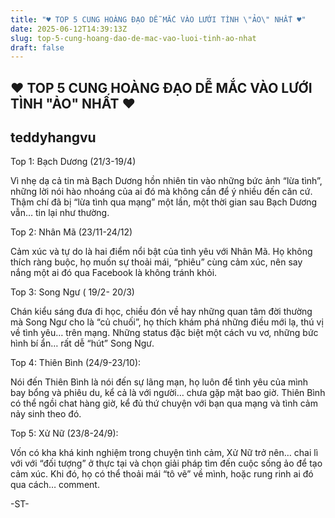 ```yaml
---
title: "♥ TOP 5 CUNG HOÀNG ĐẠO DỄ MẮC VÀO LƯỚI TÌNH \"ẢO\" NHẤT ♥"
date: 2025-06-12T14:39:13Z
slug: top-5-cung-hoang-dao-de-mac-vao-luoi-tinh-ao-nhat
draft: false
---
```


## ♥ TOP 5 CUNG HOÀNG ĐẠO DỄ MẮC VÀO LƯỚI TÌNH "ẢO" NHẤT ♥

## teddyhangvu

Top 1: Bạch Dương (21/3-19/4)

Vì nhẹ dạ cả tin mà Bạch Dương hồn nhiên tin vào những bức ảnh “lừa tình”, những lời nói hào nhoáng của ai đó mà không cần để ý nhiều đến căn cứ. Thậm chí đã bị “lừa tình qua mạng” một lần, một thời gian sau Bạch Dương vẫn… tin lại như thường.


Top 2: Nhân Mã (23/11-24/12)

Cảm xúc và tự do là hai điểm nổi bật của tình yêu với Nhân Mã. Họ không thích ràng buộc, họ muốn sự thoải mái, “phiêu” cùng cảm xúc, nên say nắng một ai đó qua Facebook là không tránh khỏi.

Top 3: Song Ngư ( 19/2- 20/3)

Chán kiểu sáng đưa đi học, chiều đón về hay những quan tâm đời thường mà Song Ngư cho là “củ chuối”, họ thích khám phá những điều mới lạ, thú vị về tình yêu… trên mạng. Những status đặc biệt một cách vu vơ, những bức hình bí ẩn… rất dễ “hút” Song Ngư.


Top 4: Thiên Bình (24/9-23/10):

Nói đến Thiên Bình là nói đến sự lãng mạn, họ luôn để tình yêu của mình bay bổng và phiêu du, kể cả là với người… chưa gặp mặt bao giờ. Thiên Bình có thể ngồi chat hàng giờ, kể đủ thứ chuyện với bạn qua mạng và tình cảm nảy sinh theo đó.

Top 5: Xử Nữ (23/8-24/9):

Vốn có kha khá kinh nghiệm trong chuyện tình cảm, Xử Nữ trở nên… chai lì với với “đối tượng” ở thực tại và chọn giải pháp tìm đến cuộc sống ảo để tạo cảm xúc. Khi đó, họ có thể thoải mái “tô vẽ” về mình, hoặc rung rinh ai đó qua cách… comment.

-ST-
